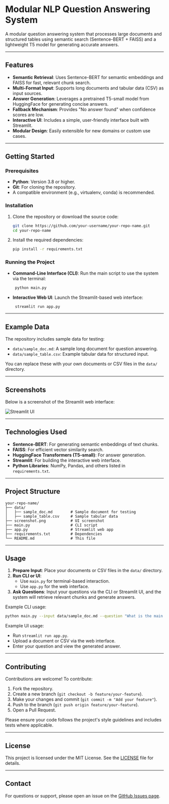 # Modular NLP Question Answering System

A modular question answering system that processes large documents and structured tables using semantic search (Sentence-BERT + FAISS) and a lightweight T5 model for generating accurate answers.

---

## Features

- **Semantic Retrieval**: Uses Sentence-BERT for semantic embeddings and FAISS for fast, relevant chunk search.
- **Multi-Format Input**: Supports long documents and tabular data (CSV) as input sources.
- **Answer Generation**: Leverages a pretrained T5-small model from HuggingFace for generating concise answers.
- **Fallback Mechanism**: Provides "No answer found" when confidence scores are low.
- **Interactive UI**: Includes a simple, user-friendly interface built with Streamlit.
- **Modular Design**: Easily extensible for new domains or custom use cases.

---

## Getting Started

### Prerequisites

- **Python**: Version 3.8 or higher.
- **Git**: For cloning the repository.
- A compatible environment (e.g., virtualenv, conda) is recommended.

### Installation

1. Clone the repository or download the source code:
   ```bash
   git clone https://github.com/your-username/your-repo-name.git
   cd your-repo-name
   ```

2. Install the required dependencies:
   ```bash
   pip install -r requirements.txt
   ```

### Running the Project

- **Command-Line Interface (CLI)**:
  Run the main script to use the system via the terminal:
  ```bash
   python main.py
   ```

- **Interactive Web UI**:
  Launch the Streamlit-based web interface:
  ```bash
   streamlit run app.py
   ```

---

## Example Data

The repository includes sample data for testing:

- `data/sample_doc.md`: A sample long document for question answering.
- `data/sample_table.csv`: Example tabular data for structured input.

You can replace these with your own documents or CSV files in the `data/` directory.

---

## Screenshots

Below is a screenshot of the Streamlit web interface:

![Streamlit UI](screenshot.png)

---

## Technologies Used

- **Sentence-BERT**: For generating semantic embeddings of text chunks.
- **FAISS**: For efficient vector similarity search.
- **HuggingFace Transformers (T5-small)**: For answer generation.
- **Streamlit**: For building the interactive web interface.
- **Python Libraries**: NumPy, Pandas, and others listed in `requirements.txt`.

---

## Project Structure

```
your-repo-name/
├── data/
│   ├── sample_doc.md        # Sample document for testing
│   ├── sample_table.csv     # Sample tabular data
├── screenshot.png           # UI screenshot
├── main.py                  # CLI script
├── app.py                   # Streamlit web app
├── requirements.txt         # Dependencies
└── README.md                # This file
```

---

## Usage

1. **Prepare Input**: Place your documents or CSV files in the `data/` directory.
2. **Run CLI or UI**:
   - Use `main.py` for terminal-based interaction.
   - Use `app.py` for the web interface.
3. **Ask Questions**: Input your questions via the CLI or Streamlit UI, and the system will retrieve relevant chunks and generate answers.

Example CLI usage:
```bash
python main.py --input data/sample_doc.md --question "What is the main topic?"
```

Example UI usage:
- Run `streamlit run app.py`.
- Upload a document or CSV via the web interface.
- Enter your question and view the generated answer.

---

## Contributing

Contributions are welcome! To contribute:

1. Fork the repository.
2. Create a new branch (`git checkout -b feature/your-feature`).
3. Make your changes and commit (`git commit -m "Add your feature"`).
4. Push to the branch (`git push origin feature/your-feature`).
5. Open a Pull Request.

Please ensure your code follows the project's style guidelines and includes tests where applicable.

---

## License

This project is licensed under the MIT License. See the [LICENSE](LICENSE) file for details.

---

## Contact

For questions or support, please open an issue on the [GitHub Issues page](https://github.com/your-username/your-repo-name/issues).